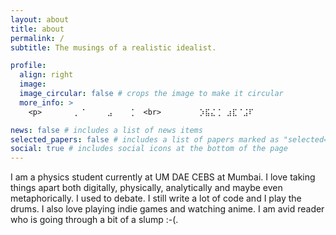 ```yaml
---
layout: about
title: about
permalink: /
subtitle: The musings of a realistic idealist.

profile:
  align: right
  image: 
  image_circular: false # crops the image to make it circular
  more_info: >
    <p>⠀⠀⠀⠀⠀⠀⡀⠈⠀⠀⠀⠀⣠⠀⠀⠀⢈  <br>⠀⠀⠀⠀⠀⠀⠀⡱⣯⣌⢈⠀⣰⣏⠈⣨⠏⠀⠀⠀⠀⠀⠀⠀⠀⠀⠀⠀⠀⠀  <br>⠀⠀⠀⢈⠀⠀⠀⠀⠐⡳⣷⣯⣾⣿⣯⣾⣏⣌⡮⠃⠀⠈⠀⠀⠀⠀⠀⠀⠀⠀  <br>⠀⠀⠀⠐⡳⣿⣿⣯⣿⣾⣿⣿⣿⣿⣿⣿⣿⣿⣿⣿⣟⣌⡬⠂⠀⠀⠀⠀⠀⠀  <br>⠀⠀⢀⢈⢈⢘⣙⣝⣿⣿⣿⣿⣿⣿⣿⣿⣿⣿⣿⣿⣿⢟⠉⠀⠀⠀⠀⠀⠀⠀  <br>⠀⠀⠐⢑⢻⢻⣿⣿⣿⣿⣿⣿⣿⣿⣿⣿⣿⣿⣿⣿⣿⣿⣿⣿⣯⡦⠓⠀⠀⠀  <br>⠀⠀⠀⠀⠀⠑⣽⣿⣿⣿⣿⣿⣿⣿⣿⣿⣿⣿⣿⣿⣿⣿⣟⢙⢈⢈⠀⠀⠀⠀  <br>⠀⠀⠀⠀⠠⣑⠷⡿⣿⡷⡳⣷⣷⣿⠷⠳⣷⣿⣿⣿⣿⣿⠷⠳⠓⠁⠀⠀⠀⠀  <br>⠀⠀⠀⠀⠀⠁⠀⠀⣷⠀⡦⠀⠏⢇⠰⠃⣐⣿⣿⣿⣿⠟⠁⠀⠀⠀⠀⠀⠀⠀  <br>⠀⠀⠀⠀⠀⠀⠀⠀⠰⠯⠢⠲⠀⠀⠁⠐⠳⡱⣿⣿⠿⠀⠀⠀⠀⠀⠀⠀⠀⠀  <br>⠀⠀⠀⠀⠀⠀⠀⠀⠀⡇⠀⠀⠀⠀⠀⠀⠀⠠⣿⣿⣋⣌⠈⠀⠀⠀⠀⠀⠀⠀  <br>⠀⠀⠀⠀⠀⠀⠀⠀⠀⡰⡄⠈⠀⠀⠀⢈⢈⣬⣿⣿⣿⣿⣯⣮⣌⣌⣌⢈⢈⠈  <br>⠀⠀⠀⠀⠀⠀⠀⠀⠀⠀⡤⠦⠳⠑⠐⣷⣿⣿⣿⣿⣿⣿⣿⣿⣿⣿⣿⣿⣿⣿  <br>⠀⠀⠀⠀⠀⠀⠀⠀⠀⠀⠀⠀⠀⢀⣬⣿⣿⣿⣿⣿⣿⣿⣿⣿⣿⣿⣿⣿⣿⣿  <br></p>

news: false # includes a list of news items
selected_papers: false # includes a list of papers marked as "selected={true}"
social: true # includes social icons at the bottom of the page
---
```


I am a physics student currently at UM DAE CEBS at Mumbai. I love taking things apart both digitally, physically, analytically and maybe even metaphorically. I used to debate. I still write a lot of code and I play the drums. I also love playing indie games and watching anime. I am avid reader who is going through a bit of a slump :-(.